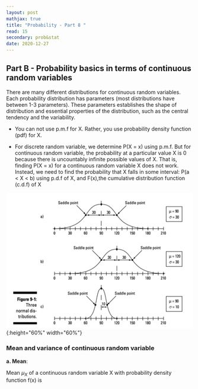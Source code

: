 ```yaml
---
layout: post
mathjax: true
title: "Probability - Part 8 "
read: 15
secondary: prob&stat
date: 2020-12-27
---
```


## Part B - Probability basics in terms of continuous random variables

There are many different distributions for continuous random variables. Each probability distribution has parameters (most distributions have between 1-3 parameters). These parameters establishes the shape of distribution and essential properties of the distribution, such as the central tendency and the variability.

+ You can not use p.m.f for X. Rather, you use probability density function (pdf) for X. 
  
+ For discrete random variable, we determine P(X = x) using p.m.f. But for continuous random variable, the probability at a particular value X is 0 because there is uncountably infinite possible values of X. That is, finding P(X = x) for a continuous random variable X does not work. Instead, we need to find the probability that X falls in some interval: P(a < X < b) using p.d.f of X, and F(x),the cumulative distribution function (c.d.f) of X

![](/sources/prob6-1.png){:height="60%" width="60%"}

### Mean and variance of continuous random variable

**a. Mean**: 

Mean $\mu_X$ of a continuous random variable X with probability density function f(x) is



